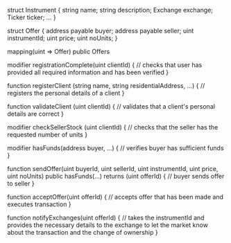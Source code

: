struct Instrument {
    string name;
    string description;
    Exchange exchange;
    Ticker ticker;
    ...
}

struct Offer {
    address payable buyer;
    address payable seller;
    uint instrumentId;
    uint price;
    uint noUnits;
}

mapping(uint => Offer) public Offers

modifier registrationComplete(uint clientId) {
    // checks that user has provided all required information and has been verified
}

function registerClient (string name, string residentialAddress, ...) {
    // registers the personal details of a client 
}

function validateClient (uint clientId) {
    // validates that a client's personal details are correct
}

modifier checkSellerStock (uint clientId) {
    // checks that the seller has the requested number of units
}

modifier hasFunds(address buyer, ...) {
    // verifies buyer has sufficient funds
}

function sendOffer(uint buyerId, uint sellerId, uint instrumentId, uint price, uint noUnits) public hasFunds(...) returns (uint offerId) {
    // buyer sends offer to seller
}

function acceptOffer(uint offerId) {
    // accepts offer that has been made and executes transaction
}

function notifyExchanges(uint offerId) {
    // takes the instrumentId and provides the necessary details to the exchange to let the market know about the transaction and the change of ownership
}